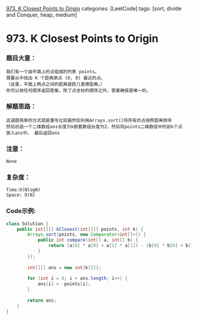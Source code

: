 [973. K Closest Points to Origin](https://leetcode.com/problems/k-closest-points-to-origin/)
categories: [LeetCode]
tags: [sort, divide and Conquer, heap, medium] 
# 973. K Closest Points to Origin

### 题目大意：
    我们有一个由平面上的点组成的列表 points。
    需要从中找出 K 个距离原点 (0, 0) 最近的点。
    （这里，平面上两点之间的距离是欧几里德距离。）
    你可以按任何顺序返回答案。除了点坐标的顺序之外，答案确保是唯一的。

### 解题思路：
    这道题简单的方式就是重写比较器然后利用Arrays.sort()将所有的点按照距离排序
    然后创造一个二维数组ans长度为k嵌套数组长度为2，然后将points二维数组中的前k个点
    放入ans中， 最后返回ans
### 注意：
    None
### 复杂度：
    Time:O(NlogN)
    Space: O(N)
### Code示例:
```Java
class Solution {
    public int[][] kClosest(int[][] points, int k) {
        Arrays.sort(points, new Comparator<int[]>() {
            public int compare(int[] a, int[] b) {
                return (a[0] * a[0] + a[1] * a[1]) - (b[0] * b[0] + b[1] * b[1]);
            }
        });
        
        int[][] ans = new int[k][2];
        
        for (int i = 0; i < ans.length; i++) {
            ans[i] =  points[i];
        }
        
        return ans;
    }
}
```
